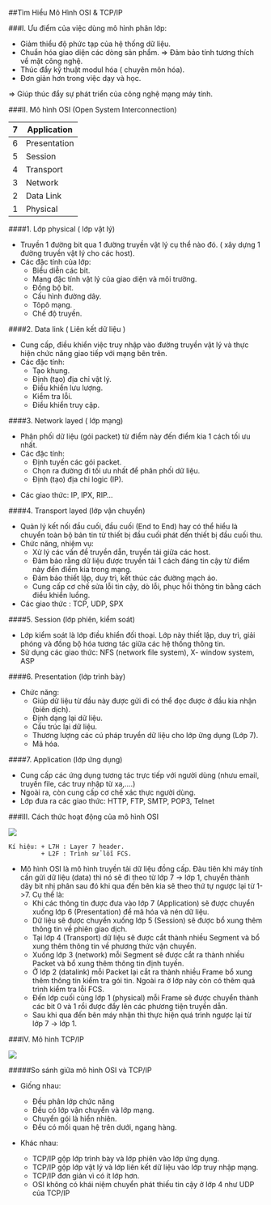 ##Tìm Hiểu Mô Hình OSI & TCP/IP

###I. Ưu điểm của việc dùng mô hình phân lớp:
* Giảm thiểu độ phức tạp của hệ thống dữ liệu.
* Chuẩn hóa giao diện các dòng sản phẩm.
=> Đảm bảo tính tương thích về mặt công nghệ.
* Thúc đẩy kỹ thuật modul hóa ( chuyên môn hóa).
* Đơn giản hơn trong việc dạy và học.

=> Giúp thúc đẩy sự phát triển của công nghệ mạng máy tính.

###II. Mô hình OSI (Open System Interconnection)

|7| Application|
|---|---------------|
|6| Presentation|
|5|Session|
|4|Transport|
|3|Network|
|2|Data Link|
|1|Physical|

####1. Lớp physical ( lớp vật lý)
- Truyền 1 đường bit qua 1 đường truyền vật lý cụ thể nào đó. ( xây dựng 1 đường truyền vật lý cho các host).
- Các đặc tính của lớp:
	+ Biểu diễn các bit.
	+ Mang đặc tính vật lý của giao diện và môi trường.
	+ Đồng bộ bit.
	+ Cấu hình đường dây.
	+ Tôpô mạng.
	+ Chế độ truyền.
	
####2. Data link ( Liên kết dữ liệu )
- Cung cấp, điều khiển việc truy nhập vào đường truyền vật lý và thực hiện chức năng giao tiếp với mạng bên trên.
- Các đặc tính:
	+ Tạo khung.
	+ Định (tạo) địa chỉ vật lý.
	+ Điều khiển lưu lượng.
	+ Kiểm tra lỗi.
	+ Điều khiển truy cập.
	
####3. Network layed ( lớp mạng)

* Phân phối dữ liệu (gói packet) từ điểm này đến điểm kia 1 cách tối ưu nhất.
* Các đặc tính:
	+ Định tuyến các gói packet.
	+ Chọn ra đường đi tối ưu nhất để phân phối dữ liệu.
	+ Định (tạo) địa chỉ logic (IP).
-	Các giao thức: IP, IPX, RIP…

####4. Transport layed (lớp vận chuyển)
- Quản lý kết nối đầu cuối, đầu cuối (End to End) hay có thể hiểu là chuyển toàn bộ bản tin từ thiết bị đầu cuối phát đến thiết bị đầu cuối thu.
- Chức năng, nhiệm vụ:
	+ Xử lý các vấn đề truyền dẫn, truyền tải giữa các host.
	+ Đảm bảo rằng dữ liệu được truyền tải 1 cách đáng tin cậy từ điểm này đến điểm kia trong mạng.
	+ Đảm bảo thiết lập, duy trì, kết thúc các đường mạch ảo.
	+ Cung cấp cơ chế sửa lỗi tin cậy, dò lỗi, phục hồi thông tin bằng cách điều khiển luồng.
-	Các giao thức : TCP, UDP, SPX

####5. Session (lớp phiên, kiểm soát)
- Lớp kiểm soát là lớp điều khiển đối thoại. Lớp này thiết lập, duy trì, giải phóng và đồng bộ hóa tương tác giữa các hệ thống thông tin.
- Sử dụng các giao thức: NFS (network file system), X- window system, ASP

####6. Presentation (lớp trình bày)

* Chức năng:
	+ Giúp dữ liệu từ đầu này được gửi đi có thể đọc được ở đầu kia nhận (biên dịch).
	+ Định dạng lại dữ liệu.
	+ Cấu trúc lại dữ liệu. 
	+ Thương lượng các cú pháp truyền dữ liệu cho lớp ững dụng (Lớp 7).
	+ Mã hóa.
	
####7. Application (lớp ứng dụng)
- Cung cấp các ứng dụng tương tác trực tiếp với người dùng (nhưu email, truyền file, các truy nhập từ xa,….)
- Ngoài ra, còn cung cấp cơ chế xác thực người dùng.
- Lớp đưa ra các giao thức: HTTP, FTP, SMTP, POP3, Telnet

###III. Cách thức hoạt động của mô hình OSI

![](http://imgur.com/FBSmUfw.png)

```
Kí hiệu: + L7H : Layer 7 header.
         + L2F : Trình sử lỗi FCS.
```
     
* Mô hình OSI là mô hình truyền tải dữ liệu đồng cấp. Đàu tiên khi máy tính cần gửi  dữ liệu (data) thì nó sẽ đi theo từ lớp 7 -> lớp 1, chuyển thành dãy bit nhị phân sau đó khi qua đến bên kia sẽ theo thứ tự ngược lại từ 1->7. Cụ thể là:
	* Khi các thông tin được đưa vào lớp 7 (Application) sẽ được chuyển xuống lớp 6 (Presentation) để mã hóa và nén dữ liệu.
	* Dữ liệu sẽ được chuyển xuống lớp 5 (Session) sẽ được bổ xung thêm thông tin về phiên giao dịch.
	* Tại lớp 4 (Transport) dữ liệu sẽ được cắt thành nhiều Segment và bổ xung thêm thông tin về phương thức vận chuyển.
	* Xuống lớp 3 (network) mỗi Segment sẽ được cắt ra thành nhiều Packet và bổ xung thêm thông tin định tuyến.
	* Ở lớp 2 (datalink) mỗi Packet lại cắt ra thành nhiều Frame bổ xung thêm thông tin kiểm tra gói tin. Ngoài ra ở lớp này còn có thêm quá trình kiểm tra lỗi FCS.
	* Đến lớp cuối cùng lớp 1 (physical) mỗi Frame sẽ được chuyển thành các bit 0 và 1 rồi được đẩy lên các phương tiện truyền dẫn. 
	* Sau khi qua đến bên máy nhận thì thực hiện quá trình ngược lại từ lớp 7 -> lớp 1.


###IV. Mô hình TCP/IP

![](http://i.imgur.com/ELlE7ni.png)

#####So sánh giữa mô hình OSI và TCP/IP

* Giống nhau:

	* Đều phân lớp chức năng
	* Đều có lớp vận chuyển và lớp mạng.
	* Chuyển gói là hiển nhiên.
	* Đều có mối quan hệ trên dưới, ngang hàng.
	
* Khác nhau:

	* TCP/IP gộp lớp trình bày và lớp phiên vào lớp ứng dụng.
	* TCP/IP gộp lớp vật lý và lớp liên kết dữ liệu vào lớp truy nhập mạng.
	* TCP/IP đơn giản vì có ít lớp hơn.
	* OSI không có khái niệm chuyển phát thiếu tin cậy ở lớp 4 như UDP của TCP/IP
